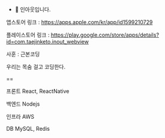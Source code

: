 - 👋
인아웃입니다.

앱스토어 링크 : https://apps.apple.com/kr/app/id1599210729

플레이스토어 링크 : https://play.google.com/store/apps/details?id=com.taejinketo.inout_webview

사훈 : 근본코딩

우리는 목숨 걸고 코딩한다.

==

프론트 React, ReactNative

백엔드 Nodejs

인프라 AWS

DB MySQL, Redis
